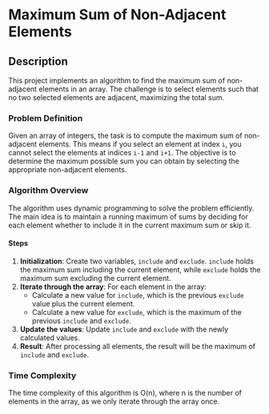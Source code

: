 # Maximum Sum of Non-Adjacent Elements

## Description
This project implements an algorithm to find the maximum sum of non-adjacent elements in an array. The challenge is to select elements such that no two selected elements are adjacent, maximizing the total sum.

### Problem Definition
Given an array of integers, the task is to compute the maximum sum of non-adjacent elements. This means if you select an element at index `i`, you cannot select the elements at indices `i-1` and `i+1`. The objective is to determine the maximum possible sum you can obtain by selecting the appropriate non-adjacent elements.

### Algorithm Overview
The algorithm uses dynamic programming to solve the problem efficiently. The main idea is to maintain a running maximum of sums by deciding for each element whether to include it in the current maximum sum or skip it.

#### Steps
1. **Initialization**: Create two variables, `include` and `exclude`. `include` holds the maximum sum including the current element, while `exclude` holds the maximum sum excluding the current element.
2. **Iterate through the array**: For each element in the array:
   - Calculate a new value for `include`, which is the previous `exclude` value plus the current element.
   - Calculate a new value for `exclude`, which is the maximum of the previous `include` and `exclude`.
3. **Update the values**: Update `include` and `exclude` with the newly calculated values.
4. **Result**: After processing all elements, the result will be the maximum of `include` and `exclude`.

### Time Complexity
The time complexity of this algorithm is O(n), where n is the number of elements in the array, as we only iterate through the array once.




